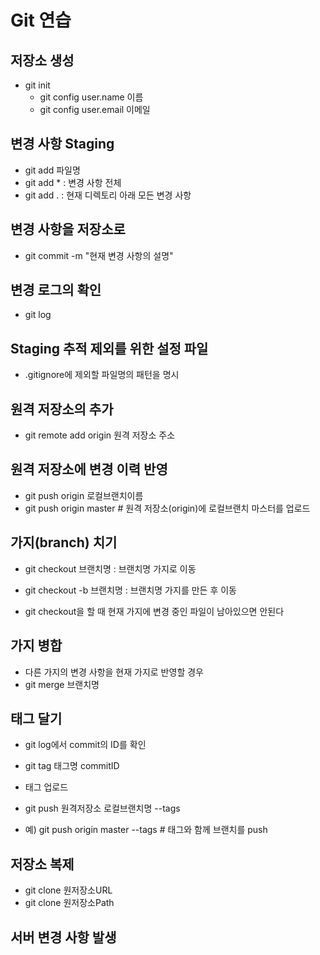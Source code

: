 # Git 연습

## 저장소 생성

- git init
    - git config user.name 이름
    - git config user.email 이메일

## 변경 사항 Staging

- git add 파일명
- git add * : 변경 사항 전체
- git add . : 현재 디렉토리 아래 모든 변경 사항

## 변경 사항을 저장소로 

- git commit -m "현재 변경 사항의 설명"

## 변경 로그의 확인

- git log

## Staging 추적 제외를 위한 설정 파일
- .gitignore에 제외할 파일명의 패턴을 명시

## 원격 저장소의 추가
- git remote add origin 원격 저장소 주소

## 원격 저장소에 변경 이력 반영
- git push origin 로컬브랜치이름
- git push origin master # 원격 저장소(origin)에 로컬브랜치 마스터를 업로드 

## 가지(branch) 치기
- git checkout 브랜치명 : 브랜치명 가지로 이동 
- git checkout -b 브랜치명 : 브랜치명 가지를 만든 후 이동

- git checkout을 할 때 현재 가지에 변경 중인 파일이 남아있으면 안된다

## 가지 병합
- 다른 가지의 변경 사항을 현재 가지로 반영할 경우
- git merge 브랜치명 

## 태그 달기
- git log에서 commit의 ID를 확인
- git tag 태그명 commitID
 
- 태그 업로드
- git push 원격저장소 로컬브랜치명 --tags
- 예) git push origin master --tags # 태그와 함께 브랜치를 push

## 저장소 복제
- git clone 원저장소URL
- git clone 원저장소Path

## 서버 변경 사항 발생
